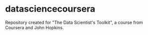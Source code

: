 # datasciencecoursera
Repository created for "The Data Scientist's Toolkit", a course from Coursera and John Hopkins. 
